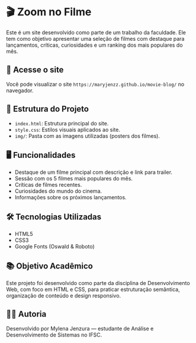 # 🎬 Zoom no Filme

Este é um site desenvolvido como parte de um trabalho da faculdade. Ele tem como objetivo apresentar uma seleção de filmes com destaque para lançamentos, críticas, curiosidades e um ranking dos mais populares do mês.

## 🔗 Acesse o site

Você pode visualizar o site `https://maryjenzz.github.io/movie-blog/` no navegador.

## 📁 Estrutura do Projeto

- `index.html`: Estrutura principal do site.
- `style.css`: Estilos visuais aplicados ao site.
- `img/`: Pasta com as imagens utilizadas (posters dos filmes).

## 🖥️ Funcionalidades

- Destaque de um filme principal com descrição e link para trailer.
- Sessão com os 5 filmes mais populares do mês.
- Críticas de filmes recentes.
- Curiosidades do mundo do cinema.
- Informações sobre os próximos lançamentos.

## 🛠️ Tecnologias Utilizadas

- HTML5
- CSS3
- Google Fonts (Oswald & Roboto)

## 📚 Objetivo Acadêmico

Este projeto foi desenvolvido como parte da disciplina de Desenvolvimento Web, com foco em HTML e CSS, para praticar estruturação semântica, organização de conteúdo e design responsivo.

## 👩‍💻 Autoria

Desenvolvido por Mylena Jenzura — estudante de Análise e Desenvolvimento de Sistemas no IFSC.

